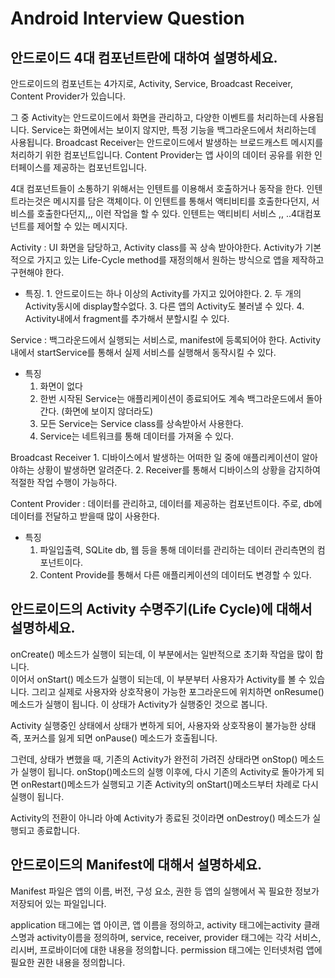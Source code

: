 # Android Interview Question

## 안드로이드 4대 컴포넌트란에 대하여 설명하세요.
안드로이드의 컴포넌트는 4가지로, Activity, Service, Broadcast Receiver, Content Provider가 있습니다.

그 중 Activity는 안드로이드에서 화면을 관리하고, 다양한 이벤트를 처리하는데 사용됩니다.
Service는 화면에서는 보이지 않지만, 특정 기능을 백그라운드에서 처리하는데 사용됩니다.
Broadcast Receiver는 안드로이드에서 발생하는 브로드캐스트 메시지를 처리하기 위한 컴포넌트입니다.
Content Provider는 앱 사이의 데이터 공유를 위한 인터페이스를 제공하는 컴포넌트입니다.

4대 컴포넌트들이 소통하기 위해서는 인텐트를 이용해서 호출하거나 동작을 한다. 인텐트라는것은 메시지를 담은 객체이다.
이 인텐트를 통해서 액티비티를 호출한다던지, 서비스를 호출한다던지,,, 이런 작업을 할 수 있다.
인텐트는 액티비티 서비스 ,, ..4대컴포넌트를 제어할 수 있는 메시지다.

Activity : UI 화면을 담당하고, Activity class를 꼭 상속 받아야한다.  Activity가 기본적으로 가지고 있는 Life-Cycle method를 재정의해서 원하는 방식으로 앱을 제작하고 구현해야 한다.
- 특징.
		1. 안드로이드는 하나 이상의 Activity를 가지고 있어야한다.
		2. 두 개의 Activity동시에 display할수없다.
		3. 다른 앱의 Activity도 불러낼 수 있다.
		4. Activity내에서 fragment를 추가해서 분할시킬 수 있다.

Service : 백그라운드에서 실행되는 서비스로,  manifest에 등록되어야 한다. Activity내에서 startService를 통해서 실제 서비스를 실행해서 동작시킬 수 있다.
- 특징
	1. 화면이 없다
	2. 한번 시작된 Service는 애플리케이션이 종료되어도 계속 백그라운드에서 돌아간다. (화면에 보이지 않더라도)
	3. 모든 Service는 Service class를 상속받아서 사용한다.
	4. Service는 네트워크를 통해 데이터를 가져올 수 있다.

Broadcast Receiver 
	1. 디바이스에서 발생하는 어떠한 일 중에 애플리케이션이 알아야하는 상황이 발생하면 알려준다.
	2. Receiver를 통해서 디바이스의 상황을 감지하여 적절한 작업 수행이 가능하다.

Content Provider : 데이터를 관리하고, 데이터를 제공하는 컴포넌트이다. 주로, db에 데이터를 전달하고 받을때 많이 사용한다.
- 특징 
	1. 파일입출력, SQLite db, 웹 등을 통해 데이터를 관리하는 데이터 관리측면의 컴포넌트이다.
	2. Content Provide를 통해서 다른 애플리케이션의 데이터도 변경할 수 있다.

## 안드로이드의 Activity 수명주기(Life Cycle)에 대해서 설명하세요.
onCreate() 메소드가 실행이 되는데, 이 부분에서는 일반적으로 초기화 작업을 많이 합니다.<br>
이어서 onStart() 메소드가 실행이 되는데, 이 부분부터 사용자가 Activity를 볼 수 있습니다.  그리고 실제로 사용자와 상호작용이 가능한 포그라운드에 위치하면 onResume() 메소드가 실행이 됩니다.
이 상태가 Activity가 실행중인 것으로 봅니다.

Activity 실행중인 상태에서 상태가 변하게 되어, 사용자와 상호작용이 불가능한 상태 즉, 포커스를 잃게 되면 onPause() 메소드가 호출됩니다. 

그런데, 상태가 변했을 때, 기존의 Activity가 완전히 가려진 상태라면 onStop() 메소드가 실행이 됩니다.
onStop()메소드의 실행 이후에, 다시 기존의 Activity로 돌아가게 되면 onRestart()메소드가 실행되고 기존 Activity의 onStart()메소드부터 차례로 다시 실행이 됩니다.

Activity의 전환이 아니라 아예 Activity가 종료된 것이라면 onDestroy() 메소드가 실행되고 종료합니다.

## 안드로이드의 Manifest에 대해서 설명하세요.

Manifest 파일은 앱의 이름, 버전, 구성 요소, 권한 등 앱의 실행에서 꼭 필요한 정보가 저장되어 있는 파일입니다.

application 태그에는 앱 아이콘, 앱 이름을 정의하고,
activity 태그에는activity 클래스명과 activity이름을 정의하며,
service, receiver, provider 태그에는 각각 서비스,  리시버, 프로바이더에 대한 내용을 정의합니다.
permission 태그에는 인터넷처럼 앱에 필요한 권한 내용을 정의합니다.
